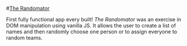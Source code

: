 #[The Randomator](http://virsaviya.github.io/theRandomator/)

First fully functional app every built!  *The Randomator* was an exercise in DOM manipulation using vanilla JS.  It allows the user to create a list of names and then randomly choose one person or to assign everyone to random teams.